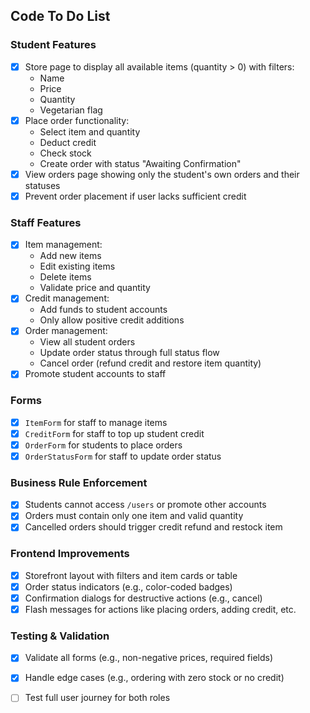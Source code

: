 ## Code To Do List

### Student Features
- [x] Store page to display all available items (quantity > 0) with filters:
  - Name
  - Price
  - Quantity
  - Vegetarian flag
- [x] Place order functionality:
  - Select item and quantity
  - Deduct credit
  - Check stock
  - Create order with status "Awaiting Confirmation"
- [x] View orders page showing only the student's own orders and their statuses
- [x] Prevent order placement if user lacks sufficient credit

### Staff Features
- [x] Item management:
  - Add new items
  - Edit existing items
  - Delete items
  - Validate price and quantity
- [x] Credit management:
  - Add funds to student accounts
  - Only allow positive credit additions
- [x] Order management:
  - View all student orders
  - Update order status through full status flow
  - Cancel order (refund credit and restore item quantity)
- [x] Promote student accounts to staff

### Forms
- [x] `ItemForm` for staff to manage items
- [x] `CreditForm` for staff to top up student credit
- [x] `OrderForm` for students to place orders
- [x] `OrderStatusForm` for staff to update order status

### Business Rule Enforcement
- [x] Students cannot access `/users` or promote other accounts
- [x] Orders must contain only one item and valid quantity
- [x] Cancelled orders should trigger credit refund and restock item

### Frontend Improvements
- [x] Storefront layout with filters and item cards or table
- [x] Order status indicators (e.g., color-coded badges)
- [x] Confirmation dialogs for destructive actions (e.g., cancel)
- [x] Flash messages for actions like placing orders, adding credit, etc.

### Testing & Validation
- [x] Validate all forms (e.g., non-negative prices, required fields)
- [x] Handle edge cases (e.g., ordering with zero stock or no credit)
- [ ] Test full user journey for both roles

